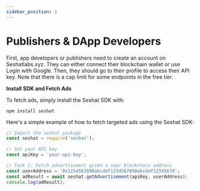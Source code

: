 ```yaml
---
sidebar_position: 2
---
```


# Publishers & DApp Developers

First, app developers or publishers need to create an account on Seshatlabs.xyz. They can either connect their blockchain wallet or use Login with Google. Then, they should go to their profile to access their API key. Note that there is a cap limit for some endpoints in the free tier.

**Install SDK and Fetch Ads**

To fetch ads, simply install the Seshat SDK with:

`npm install seshat`


Here's a simple example of how to fetch targeted ads using the Seshat SDK:

```javascript
// Import the seshat package
const seshat = require('seshat');

// Set your API key
const apiKey = 'your-api-key';

// Task 1: Fetch advertisement given a user blockchain address
const userAddress = '0x1234567890abcdef1234567890abcdef12345678';
const adResult = await seshat.getAdvertisement(apiKey, userAddress);
console.log(adResult);
```

